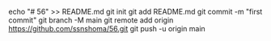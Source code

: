 echo "# 56" >> README.md
git init
git add README.md
git commit -m "first commit"
git branch -M main
git remote add origin https://github.com/ssnshoma/56.git
git push -u origin main
